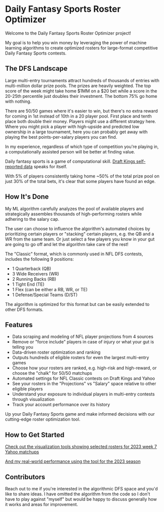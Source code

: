 # Daily Fantasy Sports Roster Optimizer

Welcome to the Daily Fantasy Sports Roster Optimizer project! 

My goal is to help you win money by leveraging the power of machine learning algorithms to create optimized rosters for large-format competitive Daily Fantasy Sports contests. 

## The DFS Landscape
Large multi-entry tournaments attract hundreds of thousands of entries with multi-million dollar prize pools. The prizes are heavily weighted. The top score of the week might take home $1MM on a $20 bet while a score in the 20-25th percentile just doubles their investment. The bottom 75% go home with nothing.  

There are 50/50 games where it's easier to win, but there's no extra reward for coming in 1st instead of 10th in a 20 player pool. First place and tenth place both double their money. Players might use a different strategy here. Where you might pick a player with high-upside and predicted low ownership in a large tournament, here you can probably get away with playing the best points-per-salary players you can find. 

In my experience, regardless of which type of competition you're playing in, a computationally assisted person will be better at finding value.

Daily fantasy sports is a game of computational skill. [Draft Kings self-reported data](https://www.draftkings.com/average-results) speaks for itself. 

With 5% of players consistently taking home ~50% of the total prize pool on just 30% of the total bets, it's clear that some players have found an edge.

## How It's Done

My ML algorithm carefully analyzes the pool of available players and strategically assembles thousands of high-performing rosters while adhering to the salary cap.

The user can choose to influence the algorithm's automated choices by prioritizing certain players or "stacking" certain players, e.g. the QB and a WR from the same team. Or just select a few players you know in your gut are going to go off and let the algorithm take care of the rest!

The "Classic" format, which is commonly used in NFL DFS contests, includes the following 9 positions:

- 1 Quarterback (QB)
- 3 Wide Receivers (WR)
- 2 Running Backs (RB)
- 1 Tight End (TE)
- 1 Flex (can be either a RB, WR, or TE)
- 1 Defense/Special Teams (D/ST)

The algorithm is optimized for this format but can be easily extended to other DFS formats.

## Features

- Data scraping and modeling of NFL player projections from 4 sources
- Remove or "force include" players in case of injury or what your gut is telling you
- Data-driven roster optimization and ranking
- Outputs hundreds of eligible rosters for even the largest multi-entry games
- Choose how your rosters are ranked, e.g. high-risk and high-reward, or choose the "chalk" for 50/50 matchups 
- Automated settings for NFL Classic contests on Draft Kings and Yahoo
- See your rosters in the "Projections" vs "Salary" space relative to other eligible players
- Understand your exposure to individual players in multi-entry contests through visualization
- Track your account performance over its history

Up your Daily Fantasy Sports game and make informed decisions with our cutting-edge roster optimization tool. 

## How to Get Started

[Check out the visualization tools showing selected rosters for 2023 week 7 Yahoo matchups](https://gjselections.azurewebsites.net)

[And my real-world performance using the tool for the 2023 season](https://gjackshowdfs.azurewebsites.net)

## Contributors
Reach out to me if you're interested in the algorithmic DFS space and you'd like to share ideas. I have omitted the algorithm from the code so I don't have to play against "myself" but would be happy to discuss generally how it works and areas for improvement.

